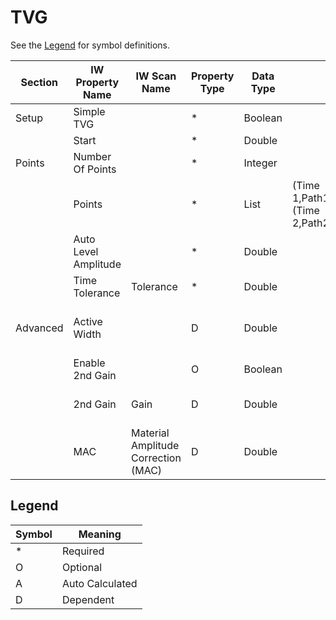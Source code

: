 # TVG
See the [Legend](#legend) for symbol definitions.

| Section  | IW Property Name     | IW Scan Name                        | Property Type | Data Type | Options                                                  | Units          | Other Unit Options | Example | Comments                               |
|----------|----------------------|-------------------------------------|---------------|-----------|----------------------------------------------------------|----------------|--------------------|---------|----------------------------------------|
| Setup    | Simple TVG           |                                     | *             | Boolean   |                                                          |                |                    |         |                                        |
|          | Start                |                                     | *             | Double    |                                                          | us             |                    |         |                                        |
| Points   | Number Of Points     |                                     | *             | Integer   |                                                          |                |                    |         |                                        |
|          | Points               |                                     | *             | List      | (Time 1,Path1,Depth1,Gain 1)(Time 2,Path2,Depth2,Gain2)… |                |                    |         | In setup json as tvgTable              |
|          | Auto Level Amplitude |                                     | *             | Double    |                                                          |                |                    |         |                                        |
|          | Time Tolerance       | Tolerance                           | *             | Double    |                                                          | us             |                    |         |                                        |
| Advanced | Active Width         |                                     | D             | Double    |                                                          | us             |                    |         | Available if Advanced TVG Mode enabled |
|          | Enable 2nd Gain      |                                     | O             | Boolean   |                                                          |                |                    |         |                                        |
|          | 2nd Gain             | Gain                                | D             | Double    |                                                          | dB             |                    |         | Available if 2nd Gain enabled          |
|          | MAC                  | Material Amplitude Correction (MAC) | D             | Double    |                                                          | dB/us or dB/mm |                    |         | Available if Advanced TVG Mode enabled |

## Legend

| Symbol | Meaning         |
|--------|------------------|
| *      | Required         |
| O      | Optional         |
| A      | Auto Calculated  |
| D      | Dependent        |